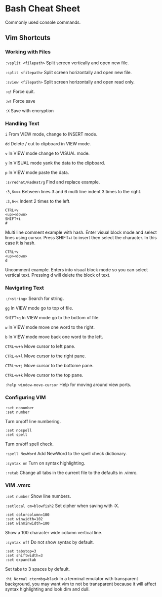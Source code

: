 # Bash Cheat Sheet
Commonly used console commands.

## Vim Shortcuts
### Working with Files
```:vsplit <filepath>```
Split screen vertically and open new file.

```:split <filepath>```
Split screen horizontally and open new file.

```:sview <filepath>```
Split screen horizontally and open read only.

```:q!```
Force quit.

```:w!```
Force save

```:X```
Save with encryption

### Handling Text
```i```
From VIEW mode, change to INSERT mode.

```dd```
Delete / cut to clipboard in VIEW mode.

```v```
In VIEW mode change to VISUAL mode.

```y```
In VISUAL mode yank the data to the clipboard.

```p```
In VIEW mode paste the data.

```:s/redhat/RedHat/g```
Find and replace example.

```:3,6>>>```
Between lines 3 and 6 multi line indent 3 times to the right.

```:3,6<<```
Indent 2 times to the left.

```
CTRL+v
<up><down>
SHIFT+i
#
```
Multi line comment example with hash. Enter visual block mode and select lines using cursor.
Press SHIFT+i to insert then select the character. In this case it is hash.

```
CTRL+v
<up><down>
d
```
Uncomment example. Enters into visual block mode so you can select vertical text.
Pressing d will delete the block of text.

### Navigating Text
```:/<string>```
Search for string.

```gg```
In VIEW mode go to top of file.

```SHIFT+g```
In VIEW mode go to the bottom of file.

```w```
In VIEW mode move one word to the right.

```b```
In VIEW mode move back one word to the left.

```CTRL+w+h```
Move cursor to left pane.

```CTRL+w+l```
Move cursor to the right pane.

```CTRL+w+j```
Move cursor to the bottome pane.

```CTRL+w+k```
Move cursor to the top pane.

```:help window-move-cursor```
Help for moving around view ports.

### Configuring VIM
```
:set nonumber
:set number
```
Turn on/off line numbering.

```
:set nospell
:set spell
```
Turn on/off spell check.

```:spell NewWord```
Add NewWord to the spell check dictionary.

```:syntax on```
Turn on syntax highlighting.

```:retab```
Change all tabs in the current file to the defaults in .vimrc.

### VIM .vmrc
```:set number```
Show line numbers.

```:setlocal cm=blowfish2```
Set cipher when saving with :X.

```
:set colorcolumn=100
:set winwidth=102
:set winminwidth=100
```
Show a 100 character wide column vertical line.

```:syntax off```
Do not show syntax by default.

```
:set tabstop=3
:set shiftwidth=3
:set expandtab
```
Set tabs to 3 spaces by default.

```:hi Normal ctermbg=black```
In a terminal emulator with transparent background, you may want vim to not be transparent because it will affect syntax highlighting and look dim and dull.
